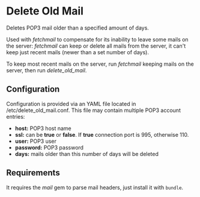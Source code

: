 # Delete Old Mail
Deletes POP3 mail older than a specified amount of days.

Used with _fetchmail_ to compensate for its inability to leave some mails on the server: _fetchmail_ can keep or delete all mails from the server, it can't keep just recent mails (newer than a set number of days).

To keep most recent mails on the server, run _fetchmail_ keeping mails on the server, then run _delete_old_mail_.

## Configuration
Configuration is provided via an YAML file located in /etc/delete_old_mail.conf. This file may contain multiple POP3 account entries:
* **host:** POP3 host name
* **ssl:** can be **true** or **false**. If **true** connection port is 995, otherwise 110.
* **user:** POP3 user
* **password:** POP3 password
* **days:** mails older than this number of days will be deleted

## Requirements
It requires the _mail_ gem to parse mail headers, just install it with ```bundle```.